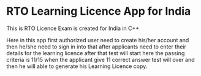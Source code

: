 # RTO Learning Licence App for India 
This is RTO Licence Exam is created for India in C++

Here in this app first authorized user need to create his/her account and then he/she need to sign in into that
after applicants need to enter their details for the learning licence after that test will start here the passing
criteria is 11/15 when the applicant give 11 correct answer test will over and then he will able to generate his
Learning Licence copy.


